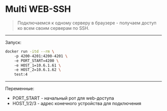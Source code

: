 # Multi WEB-SSH

> Подключаемся к одному серверу в браузере - получаем доступ ко всем своим серверам по SSH.

---

Запуск:
```sh
docker run -itd --rm \ 
    -p 4200-4201:4200-4201 \ 
    -e PORT_START=4200 \ 
    -e HOST_1=10.6.1.61 \ 
    -e HOST_2=10.6.1.62 \ 
    test:4
```

---

Переменные:
 - PORT_START - начальный рот для web-доступа
 - HOST_1/2/3 - адрес конечного устройства для подключения